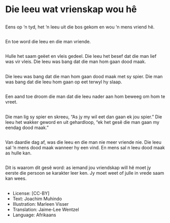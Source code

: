 # Die leeu wat vrienskap wou hê

##
Eens op ‘n tyd, het ‘n
leeu uit die bos gekom
en wou ‘n mens vriend
hê.

##
En toe word die leeu en
die man vriende.

##
Hulle het saam geëet
en vleis gedeel. Die
leeu het besef dat die
man lief was vir vleis.
Die leeu was bang dat
die man hom gaan
dood maak.

##
Die leeu was bang dat
die man hom gaan
dood maak met sy
spier. Die man was
bang dat die leeu hom
gaan op eet terwyl hy
slaap.

##
Een aand toe droom die
man dat die leeu nader
aan hom beweeg om
hom te vreet.

##
Die man lig sy spier en
skreeu, “As jy my wil
eet dan gaan ek jou
spier.” Die leeu het
wakker geword en
uit gehardloop, “ek het
gesê die man gaan my
eendag dood maak.”

##
Van daardie dag af, was
die leeu en die man nie
meer vriende nie. Die
leeu sal ‘n mens dood
maak
wanneer hy een vind.
En mens sal n leeu
dood maak as hulle
kan.

##
Dit is waarom dit gesê word: as iemand jou
vriendskap will hê moet jy eerste die
persoon se karakter leer ken. Jy moet weet
of julle in vrede saam kan wees.

##
* License: [CC-BY]
* Text: Joachim Muhindo
* Illustration: Marleen Visser
* Translation: Jaime-Lee Wentzel
* Language: Afrikaans
